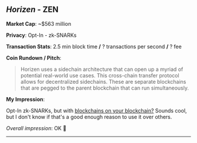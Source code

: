 
## *Horizen* - ZEN

**Market Cap**: ~$563 million

**Privacy**: Opt-In - zk-SNARKs 

**Transaction Stats**: 2.5 min block time **/** ? transactions per second **/** ? fee

**Coin Rundown / Pitch**: 

> Horizen uses a sidechain architecture that can open up a myriad of potential real-world use cases. This cross-chain transfer protocol allows for decentralized sidechains. These are separate blockchains that are pegged to the parent blockchain that can run simultaneously.

**My Impression**: 

Opt-In zk-SNARKs, but with [blockchains on your blockchain?](https://i.imgur.com/m8DNm5i.jpg) Sounds cool, but I don't know if that's a good enough reason to use it over others.

*Overall impression*: OK 🙂

---

